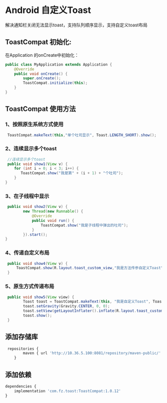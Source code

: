 # Android 自定义Toast

解决通知栏关闭无法显示toast，支持队列顺序显示，支持自定义toast布局

## ToastCompat 初始化:

在Application 的onCreate中初始化：

```java
public class MyApplication extends Application {
    @Override
    public void onCreate() {
        super.onCreate();
        ToastCompat.initialize(this);
    }
}
```

## ToastCompat 使用方法

### 1、按照原生系统方式使用

```java
 ToastCompat.makeText(this,"单个吐司显示", Toast.LENGTH_SHORT).show();
```

### 2、连续显示多个toast

```java
 //连续显示多个toast
 public void show1(View v) {
    for (int i = 0; i < 3; i++) {
       ToastCompat.show("我是第" + (i + 1) + "个吐司");
    }
}
```

### 3、在子线程中显示

```java
 public void show2(View v) {
        new Thread(new Runnable() {
            @Override
            public void run() {
                ToastCompat.show("我是子线程中弹出的吐司");
            }
        }).start();
}
```

### 4、传递自定义布局

```java
 public void show4(View v) {
     ToastCompat.show(R.layout.toast_custom_view,"我是方法传参自定义Toast",Gravity.BOTTOM, 0, 72);
 }
```

### 5、原生方式传递布局

```java
 public void show5(View view) {
        Toast toast = ToastCompat.makeText(this, "我是自定义Toast", ToastCompat.LENGTH_SHORT);
        toast.setGravity(Gravity.CENTER, 0, 0);
        toast.setView(getLayoutInflater().inflate(R.layout.toast_custom_view, null));
        toast.show();
 }
```

## 添加存储库

```py
 repositories {
        maven { url 'http://10.36.5.100:8081/repository/maven-public/' }
    }
```

## 添加依赖

```py
dependencies {
    implementation 'com.fz.toast:ToastCompat:1.0.12'
}
```



